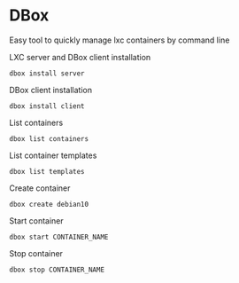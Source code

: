 # DBox

Easy tool to quickly manage lxc containers by command line


LXC server and DBox client installation
```
dbox install server
```

DBox client installation
```
dbox install client
```

List containers
```
dbox list containers
```

List container templates
```
dbox list templates
```

Create container
```
dbox create debian10
```

Start container
```
dbox start CONTAINER_NAME
```

Stop container
```
dbox stop CONTAINER_NAME
```
